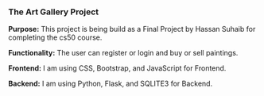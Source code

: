 ### The Art Gallery Project
**Purpose:** This project is being build as a Final Project by Hassan Suhaib for completing the cs50 course.

**Functionality:** The user can register or login and buy or sell paintings.

**Frontend:** I am using CSS, Bootstrap, and JavaScript for Frontend.

**Backend:** I am using Python, Flask, and SQLITE3 for Backend.
